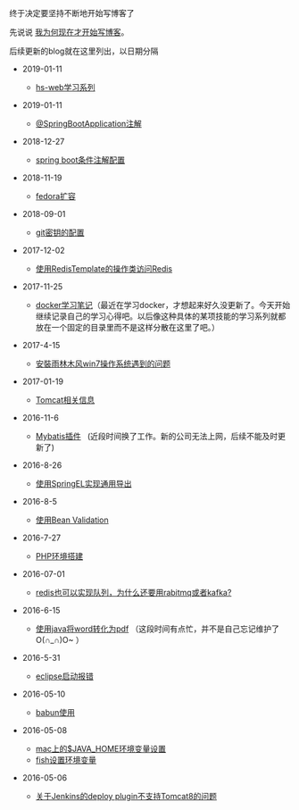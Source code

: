 
终于决定要坚持不断地开始写博客了

先说说 [我为何现在才开始写博客](why-i-start-to-write-blog.md)。

后续更新的blog就在这里列出，以日期分隔
* 2019-01-11
    - [hs-web学习系列](java/hs-web-study/README.md)
* 2019-01-11
    - [@SpringBootApplication注解](java/spring-boot-application.md)
* 2018-12-27
    - [spring boot条件注解配置](java/spring-boot-config.md)
* 2018-11-19
    * [fedora扩容](others/fedora-extend.md)
* 2018-09-01
    * [git密钥的配置](others/git_key.md)
* 2017-12-02

    * [使用RedisTemplate的操作类访问Redis](java/redis-template-usage.md)
* 2017-11-25
  * [docker学习笔记](docker/README.md)（最近在学习docker，才想起来好久没更新了。今天开始继续记录自己的学习心得吧。以后像这种具体的某项技能的学习系列就都放在一个固定的目录里而不是这样分散在这里了吧。）
* 2017-4-15
  * [安裝雨林木风win7操作系统遇到的问题](others/win7-install.md)
* 2017-01-19 
  * [Tomcat相关信息](java/tomcat.md)
* 2016-11-6
  * [Mybatis插件](../../../mybatis-plugins)
  	  	(近段时间换了工作。新的公司无法上网，后续不能及时更新了)
* 2016-8-26
    * [使用SpringEL实现通用导出](java/spring-el.md)
* 2016-8-5
  * [使用Bean Validation](java/bean-validation.md)
* 2016-7-27
  * [PHP环境搭建](php/php-begin.md)
* 2016-07-01
  * [redis也可以实现队列，为什么还要用rabitmq或者kafka?](java/why-other-mq.md)
* 2016-6-15
  * [使用java将word转化为pdf](java/word-2-pdf.md)
  （这段时间有点忙，并不是自己忘记维护了O(∩_∩)O~ ）
* 2016-5-31
  * [eclipse启动报错](others/eclipse-startup-error.md)
* 2016-05-10
  * [babun使用](others/babun.md)
* 2016-05-08
  * [mac上的$JAVA_HOME环境变量设置](java/mac-java-home.md)
  * [fish设置环境变量](others/fish-env-variables.md)
* 2016-05-06
  * [关于Jenkins的deploy plugin不支持Tomcat8的问题](others/jenkins-deploy-tomcat8.md)

